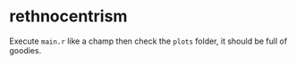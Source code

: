 # rethnocentrism
 Execute `main.r` like a champ then check the `plots` folder, it should be full of goodies.
